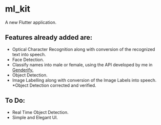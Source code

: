 # ml_kit

A new Flutter application.

## Features already added are:
* Optical Character Recognition along with conversion of the recognized text into speech.
* Face Detection.
* Classify names into male or female, using the API developed by me in <a href="https://github.com/mayanktolani19/Genderify.git">Genderify.</a>
* Object Detection.
* Image Labelling along with conversion of the Image Labels into speech.
*Object Detection corrected and verified.
## To Do:
* Real Time Object Detection.
* Simple and Elegant UI.
